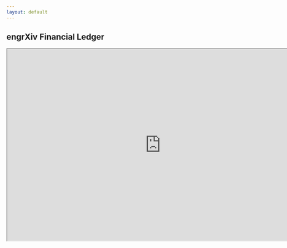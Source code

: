 ```yaml
---
layout: default
---
```


## engrXiv Financial Ledger

<iframe width="800px" height="500px" src="https://docs.google.com/spreadsheets/d/e/2PACX-1vR6ELbn3KsObPPd8aBuWMkogmD2ZmaSX0ooZu0V54f3ttk6TLxjCSuXchMGBu3ASLcUSN5pyRnKo0p-/pubhtml?gid=337498881&amp;single=true&amp;widget=true&amp;headers=false"></iframe>
